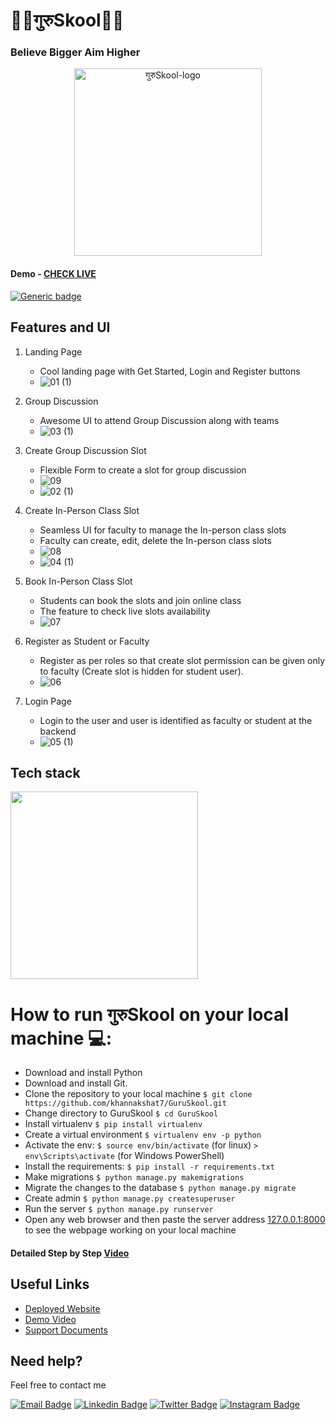 # 👩‍🏫गुरुSkool👩‍🏫
### Believe Bigger Aim Higher

<p align="center">
<a href="https://guruskool.herokuapp.com">
<img src="https://user-images.githubusercontent.com/32996284/143459791-eaa7d148-681d-4c01-a5c0-b90c88d2165d.png" height=300 alt="गुरुSkool-logo"/>
</a>
</p>

#### Demo - [CHECK LIVE](https://guruskool.herokuapp.com)

[![Generic badge](https://img.shields.io/badge/view-demo-blue?style=for-the-badge&label=View%20Demo%20Video)](https://youtu.be/7fgYWuD7nds)

## Features and UI
1. Landing Page
   - Cool landing page with Get Started, Login and Register buttons
   - ![01 (1)](https://user-images.githubusercontent.com/32996284/143461000-9838d0f4-af8d-47c0-8a61-c19b79326c58.png)
   
2. Group Discussion
   - Awesome UI to attend Group Discussion along with teams
   - ![03 (1)](https://user-images.githubusercontent.com/32996284/143461555-f2bb8c1b-27ac-4c8c-ad55-05738c7b749d.png)

3. Create Group Discussion Slot
   - Flexible Form to create a slot for group discussion
   - ![09](https://user-images.githubusercontent.com/32996284/143462562-31ad5a29-7ce2-4bcb-84c4-e82815635be8.png)
   - ![02 (1)](https://user-images.githubusercontent.com/32996284/143462745-087ca314-df20-444b-9f34-6e612a7fb467.png)


4. Create In-Person Class Slot
   - Seamless UI for faculty to manage the In-person class slots
   - Faculty can create, edit, delete the In-person class slots
   - ![08](https://user-images.githubusercontent.com/32996284/143462359-545514fd-d4bb-4615-9401-e052a503e120.png)
   - ![04 (1)](https://user-images.githubusercontent.com/32996284/143461848-b68a1b5e-2ed5-4d1f-970f-31682491436a.png)

5. Book In-Person Class Slot
   - Students can book the slots and join online class 
   - The feature to check live slots availability
   - ![07](https://user-images.githubusercontent.com/32996284/143462200-d9582317-c8fc-476c-aeda-6a26e516523d.png)

6. Register as Student or Faculty
   - Register as per roles so that create slot permission can be given only to faculty (Create slot is hidden for student user).
   - ![06](https://user-images.githubusercontent.com/32996284/143463143-6b913d7d-28b0-4696-bd3e-6c5d5aa19ff9.png)

7. Login Page
   - Login to the user and user is identified as faculty or student at the backend
   - ![05 (1)](https://user-images.githubusercontent.com/32996284/143463310-9fb0d3eb-2c08-459e-8672-d044e2ead23e.png)

## Tech stack

<img src ="https://user-images.githubusercontent.com/32996284/143463745-56ee79ed-8930-4eac-af88-3b95c317840e.png" height=300 />


# How to run गुरुSkool on your local machine 💻:

  * Download and install Python
  * Download and install Git.
  * Clone the repository to your local machine `$ git clone https://github.com/khannakshat7/GuruSkool.git`
  * Change directory to GuruSkool `$ cd GuruSkool`
  * Install virtualenv `$ pip install virtualenv`
  * Create a virtual environment `$ virtualenv env -p python`  
  * Activate the env: `$ source env/bin/activate` (for linux) `> env\Scripts\activate` (for Windows PowerShell)
  * Install the requirements: `$ pip install -r requirements.txt`
  * Make migrations `$ python manage.py makemigrations`
  * Migrate the changes to the database `$ python manage.py migrate`
  * Create admin `$ python manage.py createsuperuser`
  * Run the server `$ python manage.py runserver`
  * Open any web browser and then paste the server address [127.0.0.1:8000](http://127.0.0.1:8000) to see the webpage working on your local machine
  
#### Detailed Step by Step [Video](https://www.youtube.com)


## Useful Links

- [Deployed Website](https://guruskool.herokuapp.com)
- [Demo Video](https://youtu.be/7fgYWuD7nds)
- [Support Documents](https://drive.google.com/drive/folders/1kxZ9SSJmFhWAMgk1e9uppmI1Qy2BhSiI?usp=sharing)

## Need help?

Feel free to contact me

[![Email Badge](https://img.shields.io/badge/-khannakshat7@gmail.com-c14438?style=flat-square&logo=Gmail&logoColor=white)](mailto:khannakshat7@gmail.com)
[![Linkedin Badge](https://img.shields.io/badge/-LinkedIn-0e76a8?style=flat-square&logo=Linkedin&logoColor=white)](https://www.linkedin.com/in/akshatkhanna7)
[![Twitter Badge](https://img.shields.io/badge/-Twitter-00acee?style=flat-square&logo=Twitter&logoColor=white)](https://twitter.com/khannakshat7)
[![Instagram Badge](https://img.shields.io/badge/-Instagram-e4405f?style=flat-square&logo=Instagram&logoColor=white)](https://www.instagram.com/khannakshat7/)
